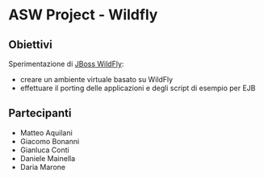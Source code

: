 # ASW Project - Wildfly

## Obiettivi
Sperimentazione di [JBoss WildFly](http://wildfly.org/): 
- creare un ambiente virtuale basato su WildFly 
- effettuare il porting delle applicazioni e degli script di esempio per EJB

## Partecipanti
- Matteo Aquilani
- Giacomo Bonanni
- Gianluca Conti
- Daniele Mainella
- Daria Marone


